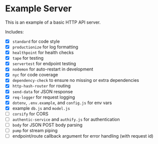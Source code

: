 # Example Server

This is an example of a basic HTTP API server.

Includes:

* [x] `standard` for code style
* [x] `productionize` for log formatting
* [x] `healthpoint` for health checks
* [x] `tape` for testing
* [x] `servertest` for endpoint testing
* [x] `nodemon` for auto-restart in development
* [x] `nyc` for code coverage
* [x] `dependency-check` to ensure no missing or extra dependencies
* [x] `http-hash-router` for routing
* [x] `send-data` for JSON response
* [x] `req-logger` for request logging
* [x] `dotenv`, `.env.example`, and `config.js` for env vars
* [x] example `db.js` and `model.js`
* [ ] `corsify` for CORS
* [ ] `authentic-service` and `authify.js` for authentication
* [ ] `body` for JSON POST body parsing
* [ ] `pump` for stream piping
* [ ] endpoint/route callback argument for error handling (with request id)
